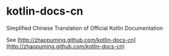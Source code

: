 kotlin-docs-cn
==============

Simplified Chinese Translation of Official Kotlin Documentation

See [http://zhaopuming.github.com/kotlin-docs-cn](http://zhaopuming.github.com/kotlin-docs-cn)
